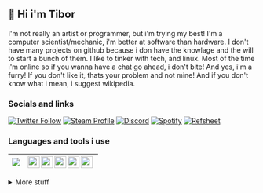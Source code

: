 ## 👋 Hi i'm Tibor
I'm not really an artist or programmer, but i'm trying my best! I'm a computer scientist/mechanic, i'm better at software than hardware. I don't have many projects on github because i don have the knowlage and the will to start a bunch of them. I like to tinker with tech, and linux. Most of the time i'm online so if you wanna have a chat go ahead, i don't bite! And yes, i'm a furry! If you don't like it, thats your problem and not mine! And if you don't know what i mean, i suggest wikipedia.


### Socials and links
[![Twitter Follow](https://img.shields.io/badge/Twitter-1DA1F2?style=for-the-badge&logo=twitter&logoColor=white)][twitter]
[![Steam Profile](https://img.shields.io/badge/Steam-%23000000?style=for-the-badge&logo=steam)][steam]
[![Discord](https://img.shields.io/badge/Discord-7289DA?style=for-the-badge&logo=discord&logoColor=white)][discord]
[![Spotify](https://img.shields.io/badge/Spotify-1ED760?&style=for-the-badge&logo=spotify&logoColor=white)][spotify]
[![Refsheet](https://img.shields.io/badge/Refsheet-1CBBAC?&style=for-the-badge&logo=refsheet)][ref]


### Languages and tools i use
![](https://github-readme-stats.vercel.app/api/top-langs/?username=Tibor309&theme=react&hide_border=true&include_all_commits=true&count_private=false&layout=compact) | [<img align="left" width="24" src="https://storage.googleapis.com/replit/images/1639624946953_10f01364bd4141e691a099115f6fd88b.png"/>][replit] [<img align="left" width="24" src="https://upload.wikimedia.org/wikipedia/commons/thumb/9/9a/Visual_Studio_Code_1.35_icon.svg/2048px-Visual_Studio_Code_1.35_icon.svg.png"/>][vscode] [<img align="left" width="24" src="http://i.imgur.com/5BFecvA.png"/>][py] [<img align="left" width="24" src="https://wasimaster.gallerycdn.vsassets.io/extensions/wasimaster/discord-py-snippets/1.5.2/1633501246102/Microsoft.VisualStudio.Services.Icons.Default"/>][dpy] [<img align="left" width="24" src="https://upload.wikimedia.org/wikipedia/commons/thumb/3/35/Tux.svg/150px-Tux.svg.png"/>][linux]
------------- | -------------


<details>
<summary>
  More stuff
</summary>

## 🔥 GitHub stats
![](https://github-readme-streak-stats.herokuapp.com/?user=Tibor309&theme=react&hide_border=true&count_private=false)
![](https://github-readme-stats.vercel.app/api?username=tibor309&theme=react&hide_border=true&include_all_commits=false&count_private=false&hide_rank=true&show_icons=true)
<br/>
  
## 🖥️ My configs  
### Pc config
I use this build to code, game, and to talk with my friends. Everything basicly. I know it's not powerful, but it's enough for me.

```text
 lllllllllllllll   lllllllllllllll   tibor@TIBORPC
 lllllllllllllll   lllllllllllllll   -------------
 lllllllllllllll   lllllllllllllll   OS: Windows 11 Pro x64 (ReviOS 11 22.04)
 lllllllllllllll   lllllllllllllll   Host: MSI MS-7996
 lllllllllllllll   lllllllllllllll   Kernel: 10.0.22000.0
 lllllllllllllll   lllllllllllllll   Packages: 4 (choco)
 lllllllllllllll   lllllllllllllll   Shell: PowerShell v5.1.22000.651
                                     Resolution: 1920x1080
 lllllllllllllll   lllllllllllllll   DE: Areo
 lllllllllllllll   lllllllllllllll   WM: Explorer
 lllllllllllllll   lllllllllllllll   Terminal: Windows Console
 lllllllllllllll   lllllllllllllll   CPU: Intel(R) Pentium(R) CPU G4560 @ 3.50GHz
 lllllllllllllll   lllllllllllllll   GPU: NVIDIA GeForce GT 730
 lllllllllllllll   lllllllllllllll   Memory: 7897MiB
 lllllllllllllll   lllllllllllllll
```
  
  
  
### Laptop config
And i use this build for my school work, and to do stuff on the go.

```text
             .',;::::;,'.                tibor@TIBORLAPTOP
         .';:cccccccccccc:;,.            ----------------- 
      .;cccccccccccccccccccccc;.         OS: Fedora Linux 36 (Workstation Edition) x86_64 
    .:cccccccccccccccccccccccccc:.       Host: Latitude E5520 01 
  .;ccccccccccccc;.:dddl:.;ccccccc;.     Kernel: 5.18.13-200.fc36.x86_64 
 .:ccccccccccccc;OWMKOOXMWd;ccccccc:.    Packages: 1910 (rpm), 13 (flatpak) 
.:ccccccccccccc;KMMc;cc;xMMc:ccccccc:.   Shell: bash 5.1.16 
,cccccccccccccc;MMM.;cc;;WW::cccccccc,   Resolution: 1366x768 
:cccccccccccccc;MMM.;cccccccccccccccc:   DE: GNOME 42.3.1 
:ccccccc;oxOOOo;MMM0OOk.;cccccccccccc:   WM: Mutter 
cccccc:0MMKxdd:;MMMkddc.;cccccccccccc;   WM Theme: Adwaita 
ccccc:XM0';cccc;MMM.;cccccccccccccccc'   Theme: Adwaita [GTK2/3] 
ccccc;MMo;ccccc;MMW.;ccccccccccccccc;    Icons: Adwaita [GTK2/3] 
ccccc;0MNc.ccc.xMMd:ccccccccccccccc;     Terminal: gnome-terminal 
cccccc;dNMWXXXWM0::cccccccccccccc:,      CPU: Intel i3-2330M (4) @ 2.200GHz 
cccccccc;.:odl:.;cccccccccccccc:,.       GPU: Intel 2nd Generation Core Processor Family 
:cccccccccccccccccccccccccccc:'.         Memory: 7837MiB 
.:cccccccccccccccccccccc:;,..
  '::cccccccccccccc::;,.
```  

</details>





<!---
links:
--->
[twitter]: https://twitter.com/tibor309
[steam]: https://steamcommunity.com/id/tibor309
[discord]: https://discord.com/channels/@me/711906232956616745
[spotify]: https://open.spotify.com/user/11147307035?si=01e35e0ff9ed4370
[ref]: https://refsheet.net/Tibor

[vscode]: https://code.visualstudio.com/
[py]: https://www.python.org/
[dpy]: https://discordpy.readthedocs.io/en/stable/index.html
[djs]: https://discord.js.org/
[terminal]: https://github.com/microsoft/terminal
[linux]: https://hu.wikipedia.org/wiki/Linux
[replit]: https://replit.com
